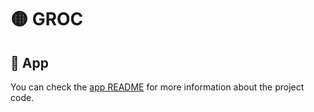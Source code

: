 # 🟡 GROC

## 🚀 App

You can check the [app README](./app/README.md) for more information about the project code.
